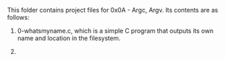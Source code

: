 This folder contains project files for 0x0A - Argc, Argv.
Its contents are as follows:

1) 0-whatsmyname.c, which is a simple C program that outputs its own name and location in the filesystem.

2)
